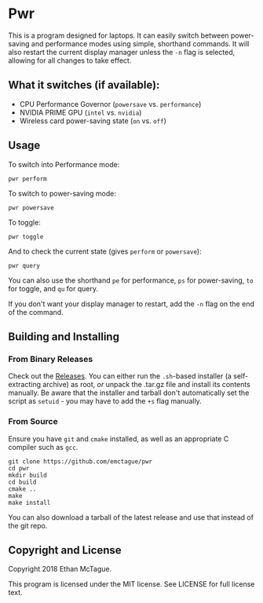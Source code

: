 # Pwr

This is a program designed for laptops. It can easily switch between power-saving and performance modes using
simple, shorthand commands. It will also restart the current display manager unless the `-n` flag is selected, allowing
for all changes to take effect.

## What it switches (if available):

* CPU Performance Governor (`powersave` vs. `performance`)
* NVIDIA PRIME GPU (`intel` vs. `nvidia`)
* Wireless card power-saving state (`on` vs. `off`)

## Usage

To switch into Performance mode:

```
pwr perform
```

To switch to power-saving mode:

```
pwr powersave
```

To toggle:

```
pwr toggle
```

And to check the current state (gives `perform` or `powersave`):

```
pwr query
```

You can also use the shorthand `pe` for performance, `ps` for power-saving, `to` for
toggle, and `qu` for query.

If you don't want your display manager to restart, add the `-n` flag on the end of the command.

## Building and Installing

### From Binary Releases

Check out the [Releases](https://github.com/emctague/pwr/releases).
You can either run the `.sh`-based installer (a self-extracting archive) as root, *or* unpack the .tar.gz file and install its contents manually. Be aware that the installer
and tarball don't automatically set the script as `setuid` - you may have to add the `+s`
flag manually.

### From Source

Ensure you have `git` and `cmake` installed, as well as an appropriate C compiler such as `gcc`.

```
git clone https://github.com/emctague/pwr
cd pwr
mkdir build
cd build
cmake ..
make
make install
```

You can also download a tarball of the latest release and use that
instead of the git repo.

## Copyright and License

Copyright 2018 Ethan McTague.

This program is licensed under the MIT license. See LICENSE for full license text.
